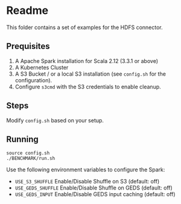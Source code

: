 # Readme

This folder contains a set of examples for the HDFS connector.

## Prequisites

1. A Apache Spark installation for Scala 2.12 (3.3.1 or above)
2. A Kubernetes Cluster
3. A S3 Bucket / or a local S3 installation (see `config.sh` for the configuration). 
4. Configure `s3cmd` with the S3 credentials to enable cleanup.

## Steps

Modify `config.sh` based on your setup.

## Running
```
source config.sh
./BENCHMARK/run.sh
```

Use the following environment variables to configure the Spark:
- `USE_S3_SHUFFLE` Enable/Disable Shuffle on S3 (default: off)
- `USE_GEDS_SHUFFLE` Enable/Disable Shuffle on GEDS (default: off)
- `USE_GEDS_INPUT` Enable/Disable GEDS input caching (default: off)
